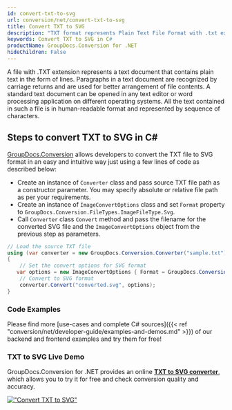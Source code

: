 ```yaml
---
id: convert-txt-to-svg
url: conversion/net/convert-txt-to-svg
title: Convert TXT to SVG
description: "TXT format represents Plain Text File Format with .txt extension. Learn how to convert TXT to SVG file programmatically in C# language using GroupDocs.Conversion for .NET library."
keywords: Convert TXT to SVG in C#
productName: GroupDocs.Conversion for .NET
hideChildren: False
---
```


A file with .TXT extension represents a text document that contains plain text in the form of lines. Paragraphs in a text document are recognized by carriage returns and are used for better arrangement of file contents. A standard text document can be opened in any text editor or word processing application on different operating systems. All the text contained in such a file is in human-readable format and represented by sequence of characters.

## Steps to convert TXT to SVG in C#

[GroupDocs.Conversion](https://products.groupdocs.com/conversion/net) allows developers to convert the TXT file to SVG format in an easy and intuitive way just using a few lines of code as described below:

* Create an instance of `Converter` class and pass source TXT file path as a constructor parameter. You may specify absolute or relative file path as per your requirements. 
* Create an instance of `ImageConvertOptions` class and set `Format` property to `GroupDocs.Conversion.FileTypes.ImageFileType.Svg`.
* Call `Converter` class `Convert` method and pass the filename for the converted SVG file and the `ImageConvertOptions` object from the previous step as parameters.

```csharp
// Load the source TXT file
using (var converter = new GroupDocs.Conversion.Converter("sample.txt"))
{
    // Set the convert options for SVG format
   var options = new ImageConvertOptions { Format = GroupDocs.Conversion.FileTypes.ImageFileType.Svg };
    // Convert to SVG format
    converter.Convert("converted.svg", options);
}
```

### Code Examples

Please find more [use-cases and complete C# sources]({{< ref "conversion/net/developer-guide/examples-and-demos.md" >}}) of our backend and frontend examples and try them for free!

### TXT to SVG Live Demo

GroupDocs.Conversion for .NET provides an online [**TXT to SVG converter**](https://products.groupdocs.app/conversion/txt-to-svg), which allows you to try it for free and check conversion quality and accuracy.

[!["Convert TXT to SVG"](conversion/net/images/convert-to-svg/convert-txt-to-svg.png)](https://products.groupdocs.app/conversion/txt-to-svg)